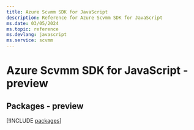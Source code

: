 ```yaml
---
title: Azure Scvmm SDK for JavaScript
description: Reference for Azure Scvmm SDK for JavaScript
ms.date: 03/05/2024
ms.topic: reference
ms.devlang: javascript
ms.service: scvmm
---
```

# Azure Scvmm SDK for JavaScript - preview
## Packages - preview
[!INCLUDE [packages](scvmm-index.md)]